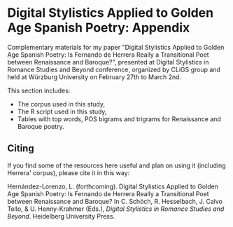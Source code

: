 # Digital Stylistics Applied to Golden Age Spanish Poetry: Appendix

Complementary materials for my paper "Digital Stylistics Applied to Golden Age Spanish Poetry: Is Fernando de Herrera Really a Transitional Poet between Renaissance and Baroque?", presented at Digital Stylistics in Romance Studies and Beyond conference, organized by CLiGS group and held at Würzburg University on February 27th to March 2nd.

This section includes:
- The corpus used in this study,
- The R script used in this study,
- Tables with top words, POS bigrams and trigrams for Renaissance and Baroque poetry.

## Citing
If you find some of the resources here useful and plan on using it (including Herrera' corpus), please cite it in this way:

Hernández-Lorenzo, L. (forthcoming). Digital Stylistics Applied to Golden Age Spanish Poetry: Is Fernando de Herrera Really a Transitional Poet between Renaissance and Baroque? In C. Schöch, R. Hesselbach, J. Calvo Tello, & U. Henny-Krahmer (Eds.), <i>Digital Stylistics in Romance Studies and Beyond</i>. Heidelberg University Press.
